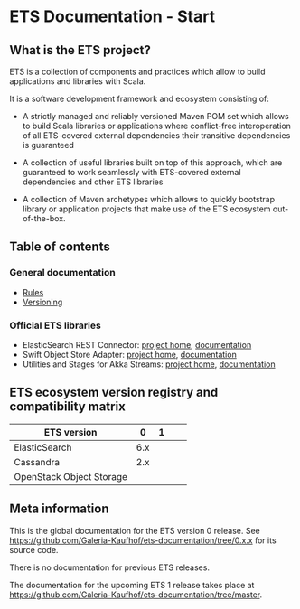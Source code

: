 # ETS Documentation - Start

## What is the ETS project?

ETS is a collection of components and practices which allow to build applications and libraries with Scala.

It is a software development framework and ecosystem consisting of:

- A strictly managed and reliably versioned Maven POM set which allows to build Scala libraries or applications where conflict-free interoperation of all ETS-covered external dependencies their transitive dependencies is guaranteed

- A collection of useful libraries built on top of this approach, which are guaranteed to work seamlessly with ETS-covered external dependencies and other ETS libraries

- A collection of Maven archetypes which allows to quickly bootstrap library or application projects that make use of the ETS ecosystem out-of-the-box.


## Table of contents

### General documentation
- [Rules](rules.md)
- [Versioning](versioning.md)


### Official ETS libraries
- ElasticSearch REST Connector: [project home](https://github.com/Galeria-Kaufhof/ets-elasticsearch-rest-connector), [documentation](libraries/ElasticSearch-REST-Connector/index.md)
- Swift Object Store Adapter: [project home](https://github.com/Galeria-Kaufhof/ets-filestorage), [documentation](libraries/Filestorage/index.md)
- Utilities and Stages for Akka Streams: [project home](https://github.com/Galeria-Kaufhof/ets-akka-stream-utils), [documentation](libraries/Akka-Stream-Utils/index.md)


## ETS ecosystem version registry and compatibility matrix

| ETS version                | 0     | 1 |   |   |
|----------------------------|-------|---|---|---|
| ElasticSearch              | 6.x   |   |   |   |
| Cassandra                  | 2.x   |   |   |   |
| OpenStack Object Storage   |       |   |   |   |


## Meta information

This is the global documentation for the ETS version 0 release. See https://github.com/Galeria-Kaufhof/ets-documentation/tree/0.x.x for its source code.

There is no documentation for previous ETS releases.

The documentation for the upcoming ETS 1 release takes place at https://github.com/Galeria-Kaufhof/ets-documentation/tree/master.
